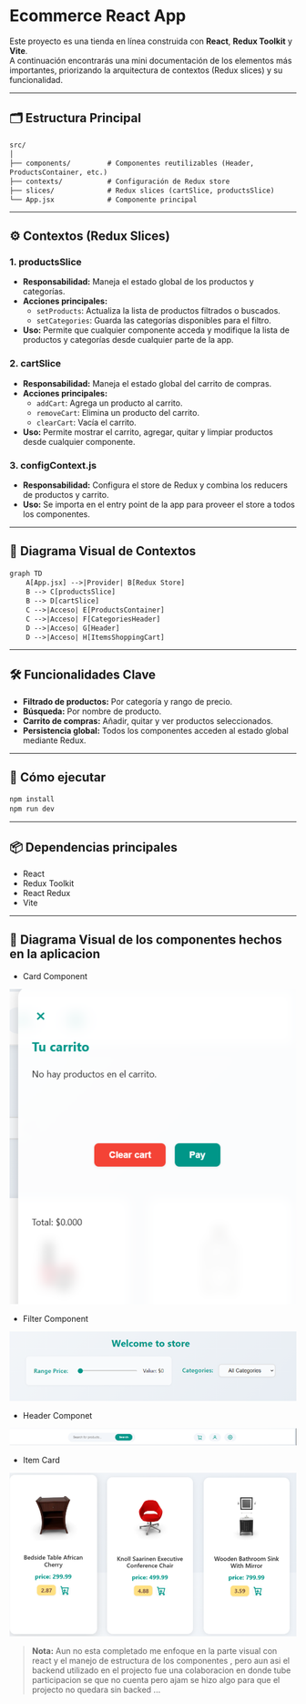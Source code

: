 # Ecommerce React App

Este proyecto es una tienda en línea construida con **React**, **Redux Toolkit** y **Vite**.  
A continuación encontrarás una mini documentación de los elementos más importantes, priorizando la arquitectura de contextos (Redux slices) y su funcionalidad.

---

## 🗂️ Estructura Principal

```
src/
│
├── components/         # Componentes reutilizables (Header, ProductsContainer, etc.)
├── contexts/           # Configuración de Redux store
├── slices/             # Redux slices (cartSlice, productsSlice)
└── App.jsx             # Componente principal
```

---

## ⚙️ Contextos (Redux Slices)

### 1. **productsSlice**

- **Responsabilidad:** Maneja el estado global de los productos y categorías.
- **Acciones principales:**
  - `setProducts`: Actualiza la lista de productos filtrados o buscados.
  - `setCategories`: Guarda las categorías disponibles para el filtro.
- **Uso:** Permite que cualquier componente acceda y modifique la lista de productos y categorías desde cualquier parte de la app.

### 2. **cartSlice**

- **Responsabilidad:** Maneja el estado global del carrito de compras.
- **Acciones principales:**
  - `addCart`: Agrega un producto al carrito.
  - `removeCart`: Elimina un producto del carrito.
  - `clearCart`: Vacía el carrito.
- **Uso:** Permite mostrar el carrito, agregar, quitar y limpiar productos desde cualquier componente.

### 3. **configContext.js**

- **Responsabilidad:** Configura el store de Redux y combina los reducers de productos y carrito.
- **Uso:** Se importa en el entry point de la app para proveer el store a todos los componentes.

---

## 🔄 Diagrama Visual de Contextos

```mermaid
graph TD
    A[App.jsx] -->|Provider| B[Redux Store]
    B --> C[productsSlice]
    B --> D[cartSlice]
    C -->|Acceso| E[ProductsContainer]
    C -->|Acceso| F[CategoriesHeader]
    D -->|Acceso| G[Header]
    D -->|Acceso| H[ItemsShoppingCart]
```

---

## 🛠️ Funcionalidades Clave

- **Filtrado de productos:** Por categoría y rango de precio.
- **Búsqueda:** Por nombre de producto.
- **Carrito de compras:** Añadir, quitar y ver productos seleccionados.
- **Persistencia global:** Todos los componentes acceden al estado global mediante Redux.

---

## 🚀 Cómo ejecutar

```bash
npm install
npm run dev
```

---

## 📦 Dependencias principales

- React
- Redux Toolkit
- React Redux
- Vite

---

## 🔄 Diagrama Visual de los componentes hechos en la aplicacion 

- Card Component

![Vista principal del componente Card](./src/assets/Cart.png)

- Filter Component

![Vista principal del componente Card](./src/assets/Filter.png)

- Header Componet

![Vista principal del componente Card](./src/assets/Header.png)

- Item Card

![Vista principal del componente Card](./src/assets/ItemCar.png)

> **Nota:**  Aun no esta completado me enfoque en la parte visual con react y el manejo de estructura de los componentes , pero aun asi el backend utilizado en el projecto fue una colaboracion en donde tube participacion se que no cuenta pero ajam se hizo algo para que el projecto no quedara sin backed  ... 



